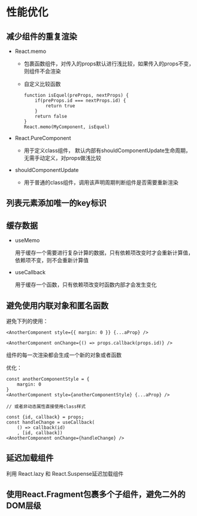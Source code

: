 # 性能优化

## 减少组件的重复渲染

- React.memo
  - 包裹函数组件，对传入的props默认进行浅比较，如果传入的props不变，则组件不会渲染
  - 自定义比较函数

    ```
    function isEquel(preProps, nextProps) {
        if(preProps.id === nextProps.id) {
            return true
        }
        return false
    }
    React.memo(MyComponent, isEquel)
    ```

- React.PureComponent

    - 用于定义class组件， 默认内部有shouldComponentUpdate生命周期，无需手动定义，对props做浅比较
  
- shouldComponentUpdate

    - 用于普通的class组件，调用该声明周期判断组件是否需要重新渲染


## 列表元素添加唯一的key标识

## 缓存数据

- useMemo

    用于缓存一个需要进行复杂计算的数据，只有依赖项改变时才会重新计算值，依赖项不变，则不会重新计算值

- useCallback

    用于缓存一个函数，只有依赖项改变时函数内部才会发生变化

## 避免使用内联对象和匿名函数
避免下列的使用：
```
<AnotherComponent style={{ margin: 0 }} {...aProp} />

<AnotherComponent onChange={() => props.callback(props.id)} />
```
组件的每一次渲染都会生成一个新的对象或者函数

优化：
```
const anotherComponentStyle = {
    margin: 0
}
<AnotherComponent style={anotherComponentStyle} {...aProp} />

// 或者非动态属性直接使用class样式
```
```
const {id, callback} = props;
const handleChange = useCallback(
    () => callback(id)
    , [id, callback])
<AnotherComponent onChange={handleChange} />
```



## 延迟加载组件
利用 React.lazy 和 React.Suspense延迟加载组件

## 使用React.Fragment包裹多个子组件，避免二外的DOM层级